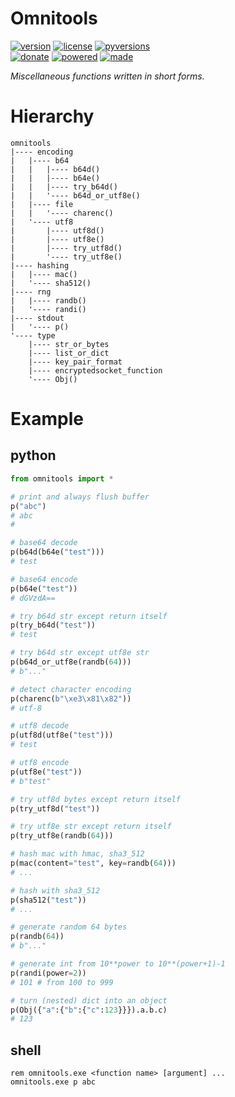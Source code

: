 # Omnitools

<badges>[![version](https://img.shields.io/pypi/v/omnitools.svg)](https://pypi.org/project/omnitools/)
[![license](https://img.shields.io/pypi/l/omnitools.svg)](https://pypi.org/project/omnitools/)
[![pyversions](https://img.shields.io/pypi/pyversions/omnitools.svg)](https://pypi.org/project/omnitools/)  
[![donate](https://img.shields.io/badge/Donate-Paypal-0070ba.svg)](https://paypal.me/foxe6)
[![powered](https://img.shields.io/badge/Powered%20by-UTF8-red.svg)](https://paypal.me/foxe6)
[![made](https://img.shields.io/badge/Made%20with-PyCharm-red.svg)](https://paypal.me/foxe6)
</badges>

<i>Miscellaneous functions written in short forms.</i>

# Hierarchy
```
omnitools
|---- encoding
|   |---- b64
|   |   |---- b64d()
|   |   |---- b64e()
|   |   |---- try_b64d()
|   |   '---- b64d_or_utf8e()
|   |---- file
|   |   '---- charenc()
|   '---- utf8
|       |---- utf8d()
|       |---- utf8e()
|       |---- try_utf8d()
|       '---- try_utf8e()
|---- hashing
|   |---- mac()
|   '---- sha512()
|---- rng
|   |---- randb()
|   '---- randi()
|---- stdout
|   '---- p()
'---- type
    |---- str_or_bytes
    |---- list_or_dict
    |---- key_pair_format
    |---- encryptedsocket_function
    '---- Obj()
```

# Example

## python
```python
from omnitools import *

# print and always flush buffer
p("abc")
# abc
# 

# base64 decode
p(b64d(b64e("test")))
# test

# base64 encode
p(b64e("test"))
# dGVzdA==

# try b64d str except return itself
p(try_b64d("test"))
# test

# try b64d str except utf8e str
p(b64d_or_utf8e(randb(64)))
# b"..."

# detect character encoding
p(charenc(b"\xe3\x81\x82"))
# utf-8

# utf8 decode
p(utf8d(utf8e("test")))
# test

# utf8 encode
p(utf8e("test"))
# b"test"

# try utf8d bytes except return itself
p(try_utf8d("test"))

# try utf8e str except return itself
p(try_utf8e(randb(64)))

# hash mac with hmac, sha3_512
p(mac(content="test", key=randb(64)))
# ...

# hash with sha3_512
p(sha512("test"))
# ...

# generate random 64 bytes
p(randb(64))
# b"..."

# generate int from 10**power to 10**(power+1)-1
p(randi(power=2))
# 101 # from 100 to 999

# turn (nested) dict into an object
p(Obj({"a":{"b":{"c":123}}}).a.b.c)
# 123
```

## shell
```shell script
rem omnitools.exe <function name> [argument] ...
omnitools.exe p abc
```